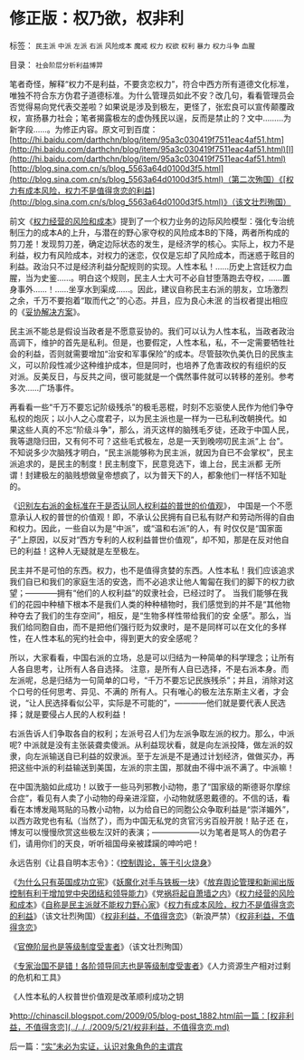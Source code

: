 # 修正版：权乃欲，权非利

标签： `民主派` `中派` `左派` `右派` `风险成本` `魔戒` `权力` `权欲` `权利` `暴力` `权力斗争` `血腥` 

目录： `社会阶层分析利益博羿`

笔者奇怪，解释“权力不是利益，不要贪恋权力”，符合中西方所有道德文化标准，唯独不符合东方伪君子道德标准。为什么管理员如此不安？改几句，看看管理员会否觉得易向党代表交差啦？如果说是涉及到极左，更怪了，张宏良可以宣传颠覆政权，宣扬暴力社会；笔者揭露极左的虚伪残民以逞，反而是禁止的？文中………为新字段……。为修正内容。原文可到百度：[http://hi.baidu.com/darthchn/blog/item/95a3c030419f7511eac4af51.htm](http://hi.baidu.com/darthchn/blog/item/95a3c030419f7511eac4af51.html)[l](http://hi.baidu.com/darthchn/blog/item/95a3c030419f7511eac4af51.html)[http://blog.sina.com.cn/s/blog_5563a64d0100d3f5.html](http://blog.sina.com.cn/s/blog_5563a64d0100d3f5.html)（第二次殉国）《[权力有成本风险，权力不是值得贪恋的利益](http://blog.sina.com.cn/s/blog_5563a64d0100d3f5.html)》（该文壮烈殉国）

前文《[权力经营的风险和成本](../../../2009/5/14/权力经营的风险和成本.md)》提到了一个权力业务的边际风险模型：强化专治统制压力的成本A的上升，与潜在的野心家夺权的风险成本B的下降，两者所构成的剪刀差！发现剪刀差，确定边际状态的发生，是经济学的核心。实际上，权力不是利益，权力有风险成本，对权力的迷恋，仅仅是忘却了风险成本，而迷惑于眩目的利益。政治只不过是经济利益分配规则的实现。人性本私！……历史上宫廷权力血腥，当为史鉴……。明白这个规则，民主人士大可不必自甘堕落跑去夺权，……置身事外……！……坐享水到渠成……。因此，建议自称民主右派的朋友，立场激烈之余，千万不要抱着“取而代之”的心态。并且，应为良心未泯
的当权者提出相应的《[妥协解决方案](../../../2009/2/28/与既得利益者合理妥协，就是争取和平.md)》。

民主派不能总是假设当政者是不愿意妥协的。我们可以认为人性本私，当政者政治高调下，维护的首先是私利。但是，也要假定，人性本私，私，不一定需要牺牲社
会的利益，否则就需要增加“治安和军事保险”的成本。尽管鼓吹仇美仇日的民族主义，可以阶段性减少这种维护成本，但是同时，也培养了危害政权的有组织的反
对派。反美反日，与反共之间，很可能就是一个偶然事件就可以转移的差别。参考多次……广场事件。

再看看一些“千万不要忘记阶级残杀”的极毛恶棍，时刻不忘驱使人民作为他们争夺私权的炮灰；以小人之心度君子，以为民主派也是一样为一已私利改朝换代。如
果这些人真的不忘“阶级斗争”，那么，消灭这样的脑残毛歹徒，还政于中国人民，我等退隐归田，又有何不可？这些毛式极左，总是一天到晚唠叨民主派“上
台”。不知说多少次脑残才明白，“民主派能够称为民主派，就因为自已不会掌权”，民主派追求的，是民主的制度！民主制度下，民意竞选下，谁上台，民主派都
无所谓！封建极左的脑贱想做皇帝想疯了，以为普天下的人，都象他们一样恬不知耻的。

《[识别左右派的金标准在于是否认同人权利益的普世的价值观](http://blog.sina.com.cn/s/blog_5563a64d0100ccx7.html)》，
中国是一个不愿意承认人权的普世的价值观！即，不承认公民拥有自已私有财产和劳动所得的自由和权力。因此，一些自以为是“中派”，或“温和右派”的人，有
时仅仅是“国家面子”上原因，以反对“西方专利的人权利益普世价值观”，却不知，那是在反对他自已的利益！这种人无疑就是左至极左。



民主并不是可怕的东西。权力，也不是值得贪婪的东西。人性本私！我们应该追求我们自已和我们的家庭生活的安逸，而不必追求让他人匍匐在我们的脚下的权力欲望；————拥有“他们的人权利益”的奴隶社会，已经过时了。
当我们能够在我们的花园中种植下根本不是我们人类的种种植物时，我们感觉到的并不是“其他物种夺去了我们的生存空间”，相反，是“生物多样性带给我们的安
全感”。那么，当我们给同胞自由，而不是把他们强行贬为奴隶时，是不是同样可以在文化的多样性，在人性本私的宪约社会中，得到更大的安全感呢？



所以，大家看看，中国右派的立场，总是可以归结为一种简单的科学理念；让所有人各自思考，让所有人各自选择。
注意，是所有人自已选择，不是右派本身。而左派呢，总是归结为一句简单的口号，“千万不要忘记民族残杀”；并且，消除对这个口号的任何思考、异见、不满的
所有人。只有唯心的极左法东斯主义者，才会说，“让人民选择看似公平，实际是不可能的”，————他们就是要代表人民选择；就是要侵占人民的人权利益！

右派告诉人们争取各自的权利；左派号召人们为左派争取左派的权力。那么，中派呢?
中派就是没有主张装聋卖傻派。从利益现状看，就是向左派投降，做左派的奴隶，向左派输送自已利益的奴隶派。至于左派是不是通过计划经济，做做买办，再把这些中派的利益输送到美国，左派的宗主国，那就由不得中派不满了。中派嘛！

在中国洗脑如此成功！以致于一些马列邪教小动物，患了“国家级的斯德哥尔摩综合症”，看见有人卖了小动物的母亲进淫窟，小动物就感恩戴德的。不信的话，看
看在本博发飚骂贴的马教小动物，以为给自已的同胞公众争取利益是“崇洋媚外”，以西方政党也有私（当然了），而为中国无私党的贪官污劣百般开脱！贴子还
在，博友可以慢慢欣赏这些极左汉奸的表演；——————以为笔者是骂人的伪君子们，请用你们的天良，听听祖国母亲被蹂躏的呻吟吧！

永远告别《让县自明本志令》：《[控制舆论，等于引火烧身](../../../2009/5/5/控制舆论，等于引火烧身.md)》

《[为什么只有英国成功立宪](http://blog.sina.com.cn/s/blog_5563a64d0100cwlk.html)》《[妖魔化对手与铁板一块](../../../2009/5/8/妖魔化敌视与铁板一块.md)》《[放弃舆论管理和新闻出版控制有利于增加党中央团结和领导能力](../../../2009/5/11/舆论摒弃管制有利强化中央领导地位.md)》《党[祸将起自萧墙之内](http://blog.sina.com.cn/s/blog_5563a64d0100cz6e.html)》《[权力经营的风险和成本](../../../2009/5/14/权力经营的风险和成本.md)》《[自称是民主派就不能权力野心家](../../../2009/5/17/民主价值观不能持有政治野心.md)》《[权力有成本风险，权力不是值得贪恋的利益](http://blog.sina.com.cn/s/blog_5563a64d0100d3f5.html)》（该文壮烈殉国）《[权非利益，不值得贪恋](../../../2009/5/21/权非利益，不值得贪恋.md)》（新浪严禁）《[权非利益，不值得贪恋](http://hi.baidu.com/darthchn/blog/item/95a3c030419f7511eac4af51.html)》

《[官僚阶层也是等级制度受害者](http://blog.sina.com.cn/s/blog_5563a64d0100d2r5.html)》（该文壮烈殉国）

《[专家治国不是错！各阶领导同志也是等级制度受害者](http://blog.sina.com.cn/s/blog_5563a64d0100d3k8.html)》《人力资源生产相对过剩的危机和工具》

《人性本私的人权普世价值观是改革顺利成功之钥

》http://chinascil.blogspot.com/2009/05/blog-post_1882.html前一篇：[权非利益，不值得贪恋](../../../2009/5/21/权非利益，不值得贪恋.md)

后一篇：[“实”未必为实证，认识对象角色的主谓宾](../../../2009/5/22/“实”未必为实证，认识对象角色的主谓宾.md)